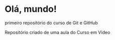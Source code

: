 # Olá, mundo!
 primeiro repositório do curso de Git e GitHub

Repositório criado de uma aula do Curso em Vídeo